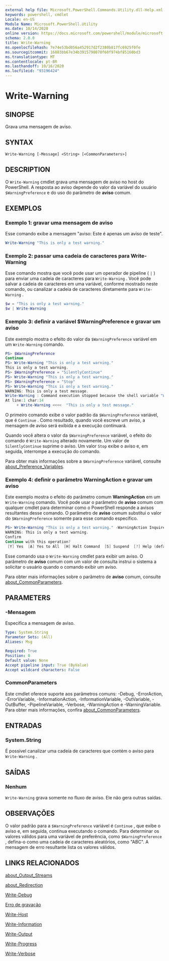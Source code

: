 ```yaml
---
external help file: Microsoft.PowerShell.Commands.Utility.dll-Help.xml
keywords: powershell, cmdlet
Locale: en-US
Module Name: Microsoft.PowerShell.Utility
ms.date: 10/14/2020
online version: https://docs.microsoft.com/powershell/module/microsoft.powershell.utility/write-warning?view=powershell-7.1&WT.mc_id=ps-gethelp
schema: 2.0.0
title: Write-Warning
ms.openlocfilehash: 7e74e53bd056a452917d2f2380b817fc6925f0fe
ms.sourcegitcommit: 16883bb67e34b3915798070f60f974bf85160bd3
ms.translationtype: MT
ms.contentlocale: pt-BR
ms.lasthandoff: 10/16/2020
ms.locfileid: "93196424"
---
```

# Write-Warning

## SINOPSE
Grava uma mensagem de aviso.

## SYNTAX

```
Write-Warning [-Message] <String> [<CommonParameters>]
```

## DESCRIPTION

O `Write-Warning` cmdlet grava uma mensagem de aviso no host do PowerShell. A resposta ao aviso depende do valor da variável do usuário `$WarningPreference` e do uso do parâmetro de **aviso** comum.

## EXEMPLOS

### Exemplo 1: gravar uma mensagem de aviso

Esse comando exibe a mensagem "aviso: Este é apenas um aviso de teste".

```powershell
Write-Warning "This is only a test warning."
```

### Exemplo 2: passar uma cadeia de caracteres para Write-Warning

Esse comando mostra que você pode usar um operador de pipeline ( `|` ) para enviar uma cadeia de caracteres para `Write-Warning` .
Você pode salvar a cadeia de caracteres em uma variável, conforme mostrado neste comando, ou canalizar a cadeia de caracteres diretamente para `Write-Warning` .

```powershell
$w = "This is only a test warning."
$w | Write-Warning
```

### Exemplo 3: definir a variável $WarningPreference e gravar um aviso

Este exemplo mostra o efeito do valor da `$WarningPreference` variável em um `Write-Warning` comando.

```powershell
PS> $WarningPreference
Continue
PS> Write-Warning "This is only a test warning."
This is only a test warning.
PS> $WarningPreference = "SilentlyContinue"
PS> Write-Warning "This is only a test warning."
PS> $WarningPreference = "Stop"
PS> Write-Warning "This is only a test warning."
WARNING: This is only a test message.
Write-Warning : Command execution stopped because the shell variable "WarningPreference" is set to Stop.
At line:1 char:14
     + Write-Warning <<<<  "This is only a test message."
```

O primeiro comando exibe o valor padrão da `$WarningPreference` variável, que é `Continue` . Como resultado, quando você escreve um aviso, a mensagem de aviso será exibida e a execução continuará.

Quando você altera o valor da `$WarningPreference` variável, o efeito do comando é `Write-Warning` alterado novamente. Um valor de `SilentlyContinue` suprime o aviso. Um valor `Stop` exibe o aviso e, em seguida, interrompe a execução do comando.

Para obter mais informações sobre a `$WarningPreference` variável, consulte [about_Preference_Variables](../Microsoft.Powershell.Core/About/about_Preference_Variables.md).

### Exemplo 4: definir o parâmetro WarningAction e gravar um aviso

Este exemplo mostra o efeito do parâmetro comum **WarningAction** em um `Write-Warning` comando. Você pode usar o parâmetro de **aviso** comum com qualquer cmdlet para determinar como o PowerShell responde a avisos resultantes desse comando. O parâmetro de **aviso** comum substitui o valor do `$WarningPreference` somente para esse comando específico.

```powershell
PS> Write-Warning "This is only a test warning." -WarningAction Inquire
WARNING: This is only a test warning.
Confirm
Continue with this operation?
 [Y] Yes  [A] Yes to All  [H] Halt Command  [S] Suspend  [?] Help (default is "Y"):
```

Esse comando usa o `Write-Warning` cmdlet para exibir um aviso. O parâmetro de **aviso** comum com um valor de consulta instrui o sistema a solicitar o usuário quando o comando exibir um aviso.

Para obter mais informações sobre o parâmetro de **aviso** comum, consulte [about_CommonParameters](../Microsoft.Powershell.Core/About/about_CommonParameters.md).

## PARAMETERS

### -Mensagem
Especifica a mensagem de aviso.

```yaml
Type: System.String
Parameter Sets: (All)
Aliases: Msg

Required: True
Position: 0
Default value: None
Accept pipeline input: True (ByValue)
Accept wildcard characters: False
```

### CommonParameters

Este cmdlet oferece suporte aos parâmetros comuns: -Debug, -ErrorAction, -ErrorVariable, -InformationAction, -InformationVariable, -OutVariable, -OutBuffer, -PipelineVariable, -Verbose, -WarningAction e -WarningVariable. Para obter mais informações, confira [about_CommonParameters](https://go.microsoft.com/fwlink/?LinkID=113216).

## ENTRADAS

### System.String

É possível canalizar uma cadeia de caracteres que contém o aviso para `Write-Warning` .

## SAÍDAS

### Nenhum

`Write-Warning` grava somente no fluxo de aviso. Ele não gera outras saídas.

## OBSERVAÇÕES

O valor padrão para a `$WarningPreference` variável é `Continue` , que exibe o aviso e, em seguida, continua executando o comando. Para determinar os valores válidos para uma variável de preferência, como `$WarningPreference` , defina-o como uma cadeia de caracteres aleatórios, como "ABC". A mensagem de erro resultante lista os valores válidos.

## LINKS RELACIONADOS

[about_Output_Streams](../Microsoft.PowerShell.Core/About/about_Output_Streams.md)

[about_Redirection](../Microsoft.PowerShell.Core/About/about_Redirection.md)

[Write-Debug](Write-Debug.md)

[Erro de gravação](Write-Error.md)

[Write-Host](Write-Host.md)

[Write-Information](Write-Information.md)

[Write-Output](Write-Output.md)

[Write-Progress](Write-Progress.md)

[Write-Verbose](Write-Verbose.md)
